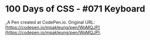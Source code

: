 # 100 Days of CSS - #071  Keyboard
 _A Pen created at CodePen.io. Original URL: [https://codepen.io/mpakleung/pen/WqMQJP](https://codepen.io/mpakleung/pen/WqMQJP).

 